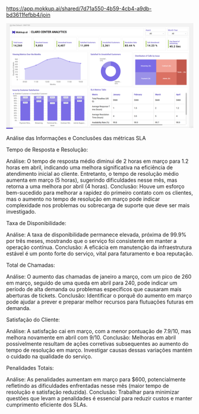 https://app.mokkup.ai/shared/7d71a550-4b59-4cb4-a9db-bd3611fefbb4/join

![alt text](image.png)

Análise das Informações e Conclusões das métricas SLA


Tempo de Resposta e Resolução:

Análise: O tempo de resposta médio diminui de 2 horas em março para 1.2 horas em abril, indicando uma melhora significativa na eficiência de atendimento inicial ao cliente. Entretanto, o tempo de resolução médio aumenta em março (5 horas), sugerindo dificuldades nesse mês, mas retorna a uma melhora por abril (4 horas).
Conclusão: Houve um esforço bem-sucedido para melhorar a rapidez do primeiro contato com os clientes, mas o aumento no tempo de resolução em março pode indicar complexidade nos problemas ou sobrecarga de suporte que deve ser mais investigado.



Taxa de Disponibilidade:

Análise: A taxa de disponibilidade permanece elevada, próxima de 99.9% por três meses, mostrando que o serviço foi consistente em manter a operação contínua.
Conclusão: A eficácia em manutenção da infraestrutura estável é um ponto forte do serviço, vital para faturamento e boa reputação.



Total de Chamadas:

Análise: O aumento das chamadas de janeiro a março, com um pico de 260 em março, seguido de uma queda em abril para 240, pode indicar um período de alta demanda ou problemas específicos que causaram mais aberturas de tickets.
Conclusão: Identificar o porquê do aumento em março pode ajudar a prever e preparar melhor recursos para flutuações futuras em demanda.



Satisfação do Cliente:

Análise: A satisfação cai em março, com a menor pontuação de 7.9/10, mas melhora novamente em abril com 9/10.
Conclusão: Melhoras em abril possivelmente resultam de ações corretivas subsequentes ao aumento do tempo de resolução em março. Investigar causas dessas variações mantém o cuidado na qualidade do serviço.



Penalidades Totais:

Análise: As penalidades aumentam em março para $600, potencialmente refletindo as dificuldades enfrentadas nesse mês (maior tempo de resolução e satisfação reduzida).
Conclusão: Trabalhar para minimizar questões que levam a penalidades é essencial para reduzir custos e manter cumprimento eficiente dos SLAs.
